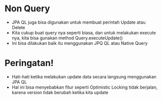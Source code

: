 # Non Query
* JPA QL juga bisa digunakan untuk membuat perintah Update atau Delete
* Kita cukup buat query nya seperti biasa, dan untuk melakukan execute nya, kita bisa gunakan method Query.executeUpdate()
* Ini bisa dilakukan baik itu menggunakan JPQ QL atau Native Query

# Peringatan!
* Hati-hati ketika melakukan update data secara langsung menggunakan JPA QL
* Hal ini bisa menyebabkan fitur seperti Optimistic Locking tidak berjalan, karena version tidak berubah ketika kita update

